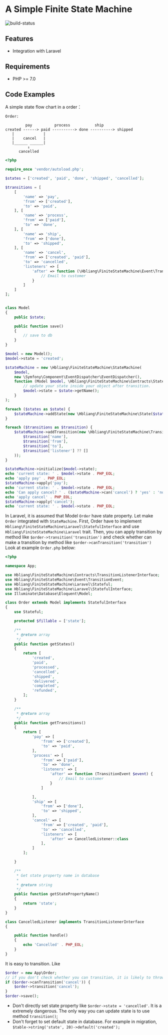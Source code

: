 # A Simple Finite State Machine
![build-status](https://travis-ci.org/hbliang/finite-state-machine.svg?branch=master)

## Features

- Integration with Laravel


## Requirements

- PHP >= 7.0


## Code Examples

A simple state flow chart in a order：  

```
Order:

         pay          process           ship
created ------> paid ----------> done ----------> shipped
   |             |
   |    cancel   |
   |______ ______|
          ↓
      cancelled 
```

```PHP
<?php

require_once 'vendor/autoload.php';

$states = ['created', 'paid', 'done', 'shipped', 'cancelled'];

$transitions = [
    [
        'name' => 'pay',
        'from' => ['created'],
        'to' => 'paid',
    ], [
        'name' => 'process',
        'from' => ['paid'],
        'to' => 'done',
    ], [
        'name' => 'ship',
        'from' => ['done'],
        'to' => 'shipped',
    ], [
        'name' => 'cancel',
        'from' => ['created', 'paid'],
        'to' => 'cancelled',
        'listeners' => [
            'after' => function (\Hbliang\FiniteStateMachine\Event\TransitionEvent $event) {
                // Email to customer
            }
        ]
    ]
];


class Model
{
    public $state;

    public function save()
    {
        // save to db
    }
}

$model = new Model();
$model->state = 'created';

$stateMachine = new \Hbliang\FiniteStateMachine\StateMachine(
    $model,
    new \Symfony\Component\EventDispatcher\EventDispatcher(),
    function (Model $model, \Hbliang\FiniteStateMachine\Contracts\StateInterface $state) {
        // update your state inside your object after transition.
        $model->state = $state->getName();
    }
);

foreach ($states as $state) {
    $stateMachine->addState(new \Hbliang\FiniteStateMachine\State($state));
}

foreach ($transitions as $transition) {
    $stateMachine->addTransition(new \Hbliang\FiniteStateMachine\Transition(
        $transition['name'],
        $transition['from'],
        $transition['to'],
        $transition['listener'] ?? []
    ));
}

$stateMachine->initialize($model->state);
echo 'current state: ' . $model->state . PHP_EOL;
echo 'apply pay' . PHP_EOL;
$stateMachine->apply('pay');
echo 'current state: ' . $model->state . PHP_EOL;
echo 'Can apply cancel? ' . ($stateMachine->can('cancel') ? 'yes' : 'no') . PHP_EOL;
echo 'apply cancel' . PHP_EOL;
$stateMachine->apply('cancel');
echo 'current state: ' . $model->state . PHP_EOL;
```


In Laravel, it is assumed that Model `Order` have state property. Let make `Order` integrated with `StateMachine`.
First, Order have to implement `Hbliang\FiniteStateMachine\Laravel\StatefulInterface` and use `Hbliang\FiniteStateMachine\Laravel` trait.
Then, you can apply transition by method like `$order->transition('transition')` and check whether can make a transition by method like `$order->canTransition('transition')`
Look at example `Order.php` below:
```PHP
<?php

namespace App;

use Hbliang\FiniteStateMachine\Contracts\TransitionListenerInterface;
use Hbliang\FiniteStateMachine\Event\TransitionEvent;
use Hbliang\FiniteStateMachine\Laravel\Stateful;
use Hbliang\FiniteStateMachine\Laravel\StatefulInterface;
use Illuminate\Database\Eloquent\Model;

class Order extends Model implements StatefulInterface
{
    use Stateful;

    protected $fillable = ['state'];

    /**
     * @return array
     */
    public function getStates()
    {
        return [
            'created',
            'paid',
            'processed',
            'cancelled',
            'shipped',
            'delivered',
            'completed',
            'refunded',
        ];
    }

    /**
     * @return array
     */
    public function getTransitions()
    {
        return [
            'pay' => [
                'from' => ['created'],
                'to' => 'paid',
            ],
            'process' => [
                'from' => ['paid'],
                'to' => 'done',
                'listeners' => [
                    'after' => function (TransitionEvent $event) {
                        // Email to customer
                    }
                ]

            ],
            'ship' => [
                'from' => ['done'],
                'to' => 'shipped',
            ],
            'cancel' => [
                'from' => ['created', 'paid'],
                'to' => 'cancelled',
                'listeners' => [
                    'after' => CancelledListener::class
                ],
            ]
        ];

    }

    /**
     * Get state property name in database
     *
     * @return string
     */
    public function getStatePropertyName()
    {
        return 'state';
    }
}

class CancelledListener implements TransitionListenerInterface
{ 

    public function handle()
    {
        echo 'Cancelled' . PHP_EOL;
    }
}
```

It is easy to transition. Like 

```PHP
$order = new App\Order;
// if you don't check whether you can transition, it is likely to throw a exception when you actually can't transition. 
if ($order->canTransition('cancel')) {
    $order->transition('cancel');
}
$order->save();

```

- Don't directly set state property like `$order->state = 'cancelled'`. It is a extremely dangerous. The only way you can update state is to use method `transition()`;
- Don't forget to set default state in database. For example in migration, `$table->string('state', 20)->default('created');`

